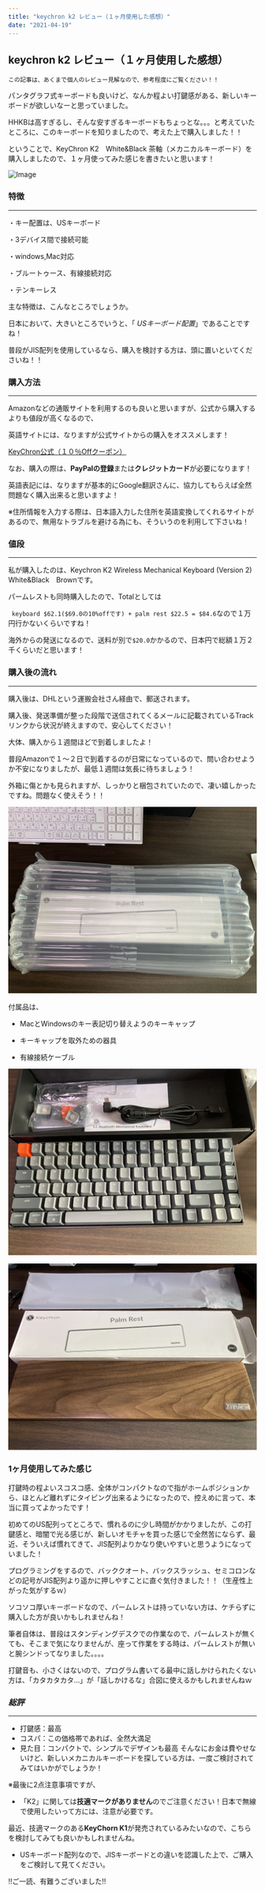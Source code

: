 ```yaml
---
title: "keychron k2 レビュー（１ヶ月使用した感想）"
date: "2021-04-19"
---
```


## **keychron k2 レビュー（１ヶ月使用した感想）**

`この記事は、あくまで個人のレビュー見解なので、参考程度にご覧ください！！`

パンタグラフ式キーボードも良いけど、なんか程よい打鍵感がある、新しいキーボードが欲しいなーと思っていました。

HHKBは高すぎるし、そんな安すぎるキーボードもちょっとな。。。と考えていたところに、このキーボードを知りましたので、考えた上で購入しました！！

ということで、KeyChron K2　White&Black 茶軸（メカニカルキーボード）を購入しましたので、１ヶ月使ってみた感じを書きたいと思います！

![Image](../public/images/keyChron_assets/IMG_7995.jpg)

### 特徴
---
・キー配置は、USキーボード

・3デバイス間で接続可能

・windows,Mac対応

・ブルートゥース、有線接続対応

・テンキーレス

主な特徴は、こんなところでしょうか。

日本において、大きいところでいうと、「 *USキーボード配置*」であることですね！

普段がJIS配列を使用しているなら、購入を検討する方は、頭に置いといてくださいね！！


### 購入方法
----

Amazonなどの通販サイトを利用するのも良いと思いますが、公式から購入するよりも値段が高くなるので、

英語サイトには、なりますが公式サイトからの購入をオススメします！

[KeyChron公式（１０％Offクーポン）](https://www.keychron.com/a/refer-a-friend/redeem/shujitakeda/4893 "https://www.keychron.com/")

なお、購入の際は、**PayPalの登録**または**クレジットカード**が必要になります！

英語表記には、なりますが基本的にGoogle翻訳さんに、協力してもらえば全然問題なく購入出来ると思いますよ！

※住所情報を入力する際は、日本語入力した住所を英語変換してくれるサイトがあるので、無用なトラブルを避ける為にも、そういうのを利用して下さいね！


### 値段
---
私が購入したのは、Keychron K2 Wireless Mechanical Keyboard (Version 2)　White&Black　Brownです。

パームレストも同時購入したので、Totalとしては

` keyboard $62.1($69.0の10%offです) + palm rest $22.5 = $84.6`なので１万円行かないくらいですね！

海外からの発送になるので、送料が別で`$20.0`かかるので、日本円で総額１万２千くらいだと思います！

### 購入後の流れ
----

購入後は、DHLという運搬会社さん経由で、郵送されます。

購入後、発送準備が整った段階で送信されてくるメールに記載されているTrackリンクから状況が終えますので、安心してください！

大体、購入から１週間ほどで到着しましたよ！

普段Amazonで１〜２日で到着するのが日常になっているので、問い合わせようか不安になりましたが、最低１週間は気長に待ちましょう！

外箱に傷とかも見られますが、しっかりと梱包されていたので、凄い嬉しかったですね。問題なく使えそう！！

![Image](../public/images/keyChron_assets/IMG_7990.jpg)

付属品は、

- MacとWindowsのキー表記切り替えようのキーキャップ

- キーキャップを取外ための器具

- 有線接続ケーブル

![Image](../public/images/keyChron_assets/IMG_7997.jpg)

![Image](../public/images/keyChron_assets/IMG_7999.jpg)

### 1ヶ月使用してみた感じ

打鍵時の程よいスコスコ感、全体がコンパクトなので指がホームポジションから、ほとんど離れずにタイピング出来るようになったので、控えめに言って、本当に買ってよかったです！

初めてのUS配列ってところで、慣れるのに少し時間がかかりましたが、この打鍵感と、暗闇で光る感じが、新しいオモチャを買った感じで全然苦にならず、最近、そういえば慣れてきて、JIS配列よりかなり使いやすいと思うようになっていました！

プログラミングをするので、バッククオート、バックスラッシュ、セミコロンなどの記号がJIS配列より遥かに押しやすことに直ぐ気付きました！！（生産性上がった気がするｗ）

ソコソコ厚いキーボードなので、パームレストは持っていない方は、ケチらずに購入した方が良いかもしれませんね！

筆者自体は、普段はスタンディングデスクでの作業なので、パームレストが無くても、そこまで気になりませんが、座って作業をする時は、パームレストが無いと腕シンドってなりました。。。。

打鍵音も、小さくはないので、プログラム書いてる最中に話しかけられたくない方は、「カタカタカタ...」が「話しかけるな」合図に使えるかもしれませんねｗ

### *総評*
---
- 打鍵感：最高
- コスパ：この価格帯であれば、全然大満足
- 見た目：コンパクトで、シンプルでデザインも最高
そんなにお金は費やせないけど、新しいメカニカルキーボードを探している方は、一度ご検討されてみてはいかがでしょうか！


※最後に2点注意事項ですが、

- 「K2」に関しては**技適マークがありません**のでご注意ください！日本で無線で使用したいって方には、注意が必要です。

最近、技適マークのある**KeyChorn K1**が発売されているみたいなので、こちらを検討してみても良いかもしれませんね。

- USキーボード配列なので、JISキーボードとの違いを認識した上で、ご購入をご検討して見てください。


!!ご一読、有難うございました!!